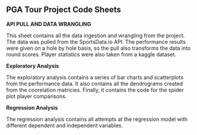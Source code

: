 ## PGA Tour Project Code Sheets

**API PULL AND DATA WRANGLING** 

This sheet contains all the data ingestion and wrangling from the project. The data was pulled from the SportsData.io API. The performance results were 
given on a hole by hole basis, so the pull also transforms the data into round scores. Player statistics were also taken from a kaggle dataset.

**Exploratory Analysis** 

The exploratory analysis contains a series of bar charts and scatterplots from the performance data. It also contains all the dendrograms created from the coorelation matricies.
Finally, it contains the code for the spider plot player comparisons.

**Regression Analysis** 

The regression analysis contains all attempts at the regression model with different dependent and independent variables. 

